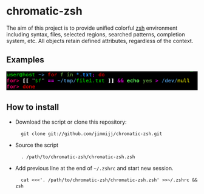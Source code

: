 chromatic-zsh
=======================

The aim of this project is to provide unified colorful [zsh](http://www.zsh.org) environment including syntax, files, selected regions, searched patterns, completion system, etc.
All objects retain defined attributes, regardless of the context.

Examples
--------

![](misc/screenshot.png)


How to install
--------------

* Download the script or clone this repository:

        git clone git://github.com/jimmijj/chromatic-zsh.git

* Source the script

        . /path/to/chromatic-zsh/chromatic-zsh.zsh

* Add previous line at the end of `~/.zshrc` and start new session.

        cat <<<'. /path/to/chromatic-zsh/chromatic-zsh.zsh' >>~/.zshrc && zsh
